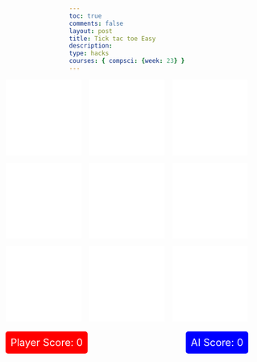 ```yaml
---
toc: true
comments: false
layout: post
title: Tick tac toe Easy
description: 
type: hacks
courses: { compsci: {week: 23} }
---
```


<html lang="en">
<head>
<meta charset="UTF-8">
<meta name="viewport" content="width=device-width, initial-scale=1.0">
<title>Tic Tac Toe</title>
<style>
    body {
        margin: 0;
        padding: 0;
        height: 100vh;
        background-image: url('https://wallpapers.com/images/hd/plain-black-background-02fh7564l8qq4m6d.jpg');
        background-size: cover;
        background-position: center;
        display: flex;
        flex-direction: column;
        justify-content: center;
        align-items: center;
    }
    .container {
        display: grid;
        grid-template-columns: repeat(3, 150px);
        grid-template-rows: repeat(3, 150px);
        gap: 15px;
    }
    .box {
        background-color: white;
        width: 150px;
        height: 150px;
        display: flex;
        justify-content: center;
        align-items: center;
        font-size: 48px;
        color: black;
        cursor: pointer;
    }
    .emptybox {
        background-color: white;
        width: 150px;
        height: 150px;
    }
    .cross::after {
        content: 'X';
    }
    .circle::after {
        content: 'O';
    }
    .money-container {
        display: flex;
        justify-content: space-between;
        width: 482px; /* Adjust as needed */
        margin-top: 20px;
    }
    .money-box {
        padding: 10px;
        border-radius: 5px;
        color: white;
        font-size: 20px;
    }
    .player-money {
        background-color: red;
    }
    .ai-money {
        background-color: blue;
    }
    
</style>
</head>
<body>

<div id="game-container">
    <div class="container">
        <!-- Boxes for the tic-tac-toe game -->
        <div class="box emptybox" id="box0"></div>
        <div class="box emptybox" id="box1"></div>
        <div class="box emptybox" id="box2"></div>
        <div class="box emptybox" id="box3"></div>
        <div class="box emptybox" id="box4"></div>
        <div class="box emptybox" id="box5"></div>
        <div class="box emptybox" id="box6"></div>
        <div class="box emptybox" id="box7"></div>
        <div class="box emptybox" id="box8"></div>
    </div>
</div>

<div class="money-container">
    <div id="player-money" class="money-box player-money">Player Score: 0</div>
    <div id="ai-money" class="money-box ai-money">AI Score: 0</div>
</div>

<script>
// JavaScript to handle the tic-tac-toe game logic
const boxes = document.querySelectorAll('.box');
let currentPlayer = ''; // Player's symbol (X or O)
let aiSymbol = ''; // AI's symbol (opposite of player)
let playerMoney = 0;
let aiMoney = 0;
let gameBoard = ['', '', '', '', '', '', '', '', ''];

// Define winning combinations
const winningCombinations = [
    [0, 1, 2], // Top row
    [3, 4, 5], // Middle row
    [6, 7, 8], // Bottom row
    [0, 3, 6], // Left column
    [1, 4, 7], // Middle column
    [2, 5, 8], // Right column
    [0, 4, 8], // Diagonal from top-left
    [2, 4, 6]  // Diagonal from top-right
];

// Function to display the winning combination
function displayWinningCombination(winningCombination, player) {
    winningCombination.forEach(index => {
        boxes[index].textContent = player;
        boxes[index].style.fontSize = '100px'; // Increase font size
        boxes[index].classList.add('winning-box'); // Add a class to identify winning boxes
    });
}

function checkWin(player) {
    let winningCombination = winningCombinations.find(combination => {
        return combination.every(index => gameBoard[index] === player);
    });

    if (winningCombination) {
        // Display the winning symbols
        displayWinningCombination(winningCombination, player);

        // Check if AI wins after its move
        if (player === aiSymbol) {
            setTimeout(() => {
                alert(`AI wins!`);
                // Update AI's score
                aiMoney++;
                document.getElementById('ai-money').textContent = `AI Score: ${aiMoney}`;
                resetGame();
            }, 500); // Adjust delay as needed
        } else {
            // Check if player wins after its move
            setTimeout(() => {
                alert(`Player wins!`);
                // Update player's score
                playerMoney++;
                document.getElementById('player-money').textContent = `Player Score: ${playerMoney}`;
                resetGame();
            }, 500); // Adjust delay as needed
        }
        return true;
    }

    // Check for a tie (if the board is full)
    if (gameBoard.every(cell => cell !== '')) {
        // Delay before showing the alert
        setTimeout(() => {
            // Alert tie message
            alert('It\'s a tie!');
            // Reset the game to start a new one
            resetGame();
        }, 500); // Adjust delay as needed
        return true;
    }

    return false;
}

// Event handler for box clicks
function boxClickHandler(event) {
    const box = event.target;
    const index = parseInt(box.id.replace('box', ''));
    if (box.textContent === '' && gameBoard[index] === '') {
        box.textContent = currentPlayer;
        box.style.fontSize = '100px'; // Increase font size
        gameBoard[index] = currentPlayer;

        // Check if player wins after their move
        if (checkWin(currentPlayer)) {
            return;
        }

        // Check for a tie (if the board is full)
        if (gameBoard.every(cell => cell !== '')) {
            alert('It\'s a tie!');
            return;
        }

        makeAIMoveWithDelay(); // Make AI move after a delay
    }
}

// Inside the click event listener for player's move
// After the player's move, call makeAIMove with a delay
boxes.forEach(box => {
    box.addEventListener('click', boxClickHandler);
});

// Function to randomly assign X or O to player and determine AI's symbol
function assignRoles() {
    currentPlayer = Math.random() < 0.5 ? 'X' : 'O'; // Randomly assign X or O to player
    aiSymbol = currentPlayer === 'X' ? 'O' : 'X'; // Determine AI's symbol based on player's
}

// Function to let the AI make a move
function makeAIMove() {
    // Your logic to choose a random empty cell
    let emptyIndexes = [];
    gameBoard.forEach((cell, index) => {
        if (cell === '') {
            emptyIndexes.push(index);
        }
    });
    // Choose a random index from emptyIndexes
    let randomIndex = Math.floor(Math.random() * emptyIndexes.length);
    let aiIndex = emptyIndexes[randomIndex];
    // Place AI's symbol at the chosen index
    gameBoard[aiIndex] = aiSymbol;
    boxes[aiIndex].textContent = aiSymbol;
    boxes[aiIndex].style.fontSize = '100px'; // Increase font size

    // Check if AI wins after its move
    if (checkWin(aiSymbol)) {
        alert(`AI wins!`);
        // Update AI's score
        aiMoney++;
        document.getElementById('ai-money').textContent = `AI Score: ${aiMoney}`;
    }
}

// Function to reset the game
function resetGame() {
    gameBoard = ['', '', '', '', '', '', '', '', ''];
    boxes.forEach(box => {
        box.textContent = '';
        box.style.fontSize = '48px'; // Reset font size
        box.classList.remove('winning-box'); // Remove the winning-box class
    });
    assignRoles();
    // Add event listeners for box clicks
    boxes.forEach(box => {
        box.addEventListener('click', boxClickHandler);
    });
}

// Inside the click event listener for player's move
// After the player's move, call makeAIMove with a delay
boxes.forEach((box, index) => {
    box.addEventListener('click', () => {
        if (box.textContent === '' && gameBoard[index] === '') {
            box.textContent = currentPlayer;
            box.style.fontSize = '100px'; // Increase font size
            gameBoard[index] = currentPlayer;

            // Check if player wins after their move
            if (checkWin(currentPlayer)) {
                return;
            }

            // Check for a tie (if the board is full)
            if (gameBoard.every(cell => cell !== '')) {
                alert('It\'s a tie!');
                return;
            }

            makeAIMoveWithDelay(); // Make AI move after a delay
        }
    });
});

// Function to let the AI make a move after a delay
function makeAIMoveWithDelay() {
    // Disable event listeners to prevent user from making moves
    boxes.forEach(box => {
        box.removeEventListener('click', boxClickHandler);
    });
    setTimeout(() => {
        makeAIMove();
        // Enable event listeners after AI's move
        boxes.forEach(box => {
            box.addEventListener('click', boxClickHandler);
        });
    }, 500); // 0.5-second delay
}

// Function to initialize the game
function initGame() {
    assignRoles();
}

initGame(); // Call initGame() to start the game
</script>

</body>
</html>